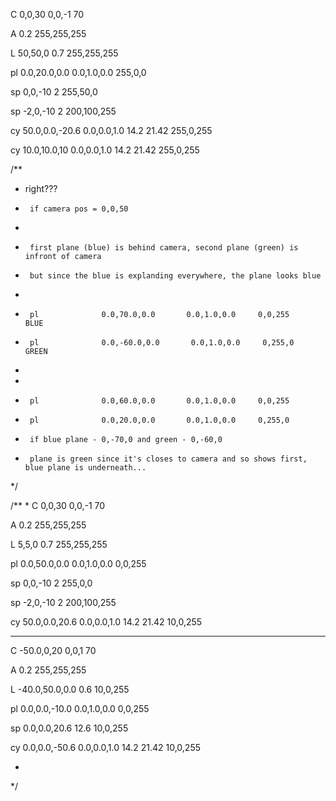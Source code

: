 



C              0,0,30      0,0,-1     70

A               0.2      255,255,255

L               50,50,0     0.7     255,255,255


pl              0.0,20.0,0.0       0.0,1.0,0.0     255,0,0

sp              0,0,-10       2     255,50,0

sp              -2,0,-10       2     200,100,255


cy              50.0,0.0,-20.6       0.0,0.0,1.0     14.2        21.42    255,0,255

cy              10.0,10.0,10       0.0,0.0,1.0     14.2    21.42       255,0,255







/**
 * 	right???
 * 		if camera pos = 0,0,50
 * 		
 * 		first plane (blue) is behind camera, second plane (green) is infront of camera
 * 		but since the blue is explanding everywhere, the plane looks blue
 * 
 * 		pl              0.0,70.0,0.0       0.0,1.0,0.0     0,0,255 		BLUE
 *		pl              0.0,-60.0,0.0       0.0,1.0,0.0     0,255,0 	GREEN
 *
 * 
 *		pl              0.0,60.0,0.0       0.0,1.0,0.0     0,0,255
 *		pl              0.0,20.0,0.0       0.0,1.0,0.0     0,255,0 
 * 		if blue plane - 0,-70,0 and green - 0,-60,0
 * 		plane is green since it's closes to camera and so shows first, blue plane is underneath...
 */


/**
 * 
		C              0,0,30      0,0,-1     70

A               0.2      255,255,255

L               5,5,0     0.7     255,255,255


pl              0.0,50.0,0.0       0.0,1.0,0.0     0,0,255

sp              0,0,-10       2     255,0,0

sp              -2,0,-10       2     200,100,255



cy              50.0,0.0,20.6       0.0,0.0,1.0     14.2            21.42       10,0,255

				

				
--------------------------------------------------------------------------------

C              -50.0,0,20      0,0,1     70

A               0.2      255,255,255

L              -40.0,50.0,0.0      0.6         10,0,255


pl              0.0,0.0,-10.0       0.0,1.0,0.0     0,0,255


sp              0.0,0.0,20.6        12.6            10,0,255


cy              0.0,0.0,-50.6       0.0,0.0,1.0     14.2            21.42       10,0,255

 * 
 */